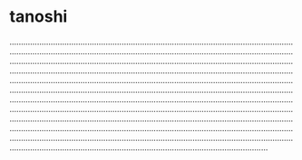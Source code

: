 # tanoshi
.....................................................................................................................................................................................................................................................................................................................................................................................................................................................................................................................................................................................................................................................................................................................................................................................................................................................................................................................................................................................................................................................................................................................................................................................................................................................................................................................................................................................................................................................................................................................................